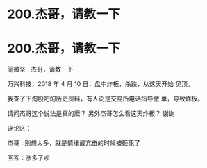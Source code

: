 # 200.杰哥，请教一下

# 200.杰哥，请教一下

简微坚 : 杰哥，请教一下

万兴科技，2018 年 4 月 10 日，盘中炸板，杀跌，从这天开始 见顶。

我查了下淘股吧的历史资料，有人说是交易所电话指导撤 单，导致炸板。

请问杰哥这个说法是真的麽？ 另外杰哥怎么看这天炸板？ 谢谢

评论区：

杰哥 : 别想太多，就是情绪最亢奋的时候被砸死了

回答：涨多了呗